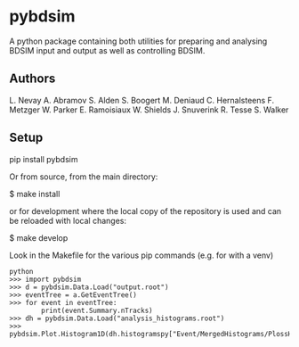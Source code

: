 # pybdsim #

A python package containing both utilities for preparing and analysing BDSIM input and output as well as controlling BDSIM.

## Authors ##

L. Nevay
A. Abramov
S. Alden
S. Boogert
M. Deniaud
C. Hernalsteens
F. Metzger
W. Parker
E. Ramoisiaux
W. Shields
J. Snuverink
R. Tesse
S. Walker


## Setup ##

pip install pybdsim

Or from source, from the main directory:

$ make install

or for development where the local copy of the repository is used and can
be reloaded with local changes:

$ make develop

Look in the Makefile for the various pip commands (e.g. for with a venv)


```
python
>>> import pybdsim
>>> d = pybdsim.Data.Load("output.root")
>>> eventTree = a.GetEventTree()
>>> for event in eventTree:
        print(event.Summary.nTracks)
>>> dh = pybdsim.Data.Load("analysis_histograms.root")
>>> pybdsim.Plot.Histogram1D(dh.histogramspy["Event/MergedHistograms/PlossHisto"])
```
